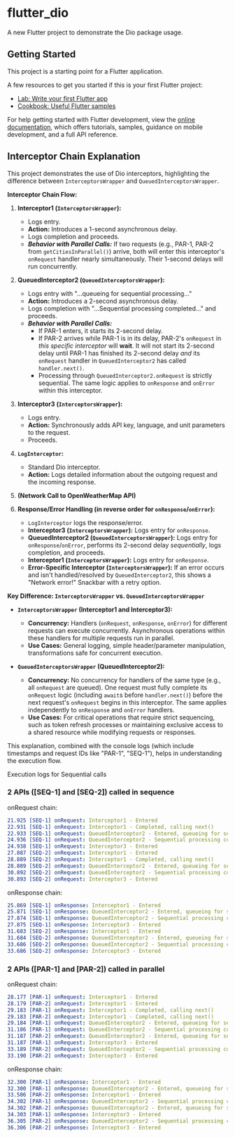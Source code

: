# flutter_dio

A new Flutter project to demonstrate the Dio package usage.

## Getting Started

This project is a starting point for a Flutter application.

A few resources to get you started if this is your first Flutter project:

- [Lab: Write your first Flutter app](https://docs.flutter.dev/get-started/codelab)
- [Cookbook: Useful Flutter samples](https://docs.flutter.dev/cookbook)

For help getting started with Flutter development, view the
[online documentation](https://docs.flutter.dev/), which offers tutorials,
samples, guidance on mobile development, and a full API reference.

## Interceptor Chain Explanation

This project demonstrates the use of Dio interceptors, highlighting the difference between `InterceptorsWrapper` and `QueuedInterceptorsWrapper`.

**Interceptor Chain Flow:**

1.  **Interceptor1 (`InterceptorsWrapper`):**
    *   Logs entry.
    *   **Action:** Introduces a 1-second asynchronous delay.
    *   Logs completion and proceeds.
    *   ***Behavior with Parallel Calls:*** If two requests (e.g., PAR-1, PAR-2 from `getCitiesInParallel()`) arrive, both will enter this interceptor's `onRequest` handler nearly simultaneously. Their 1-second delays will run concurrently.

2.  **QueuedInterceptor2 (`QueuedInterceptorsWrapper`):**
    *   Logs entry with "...queueing for sequential processing..."
    *   **Action:** Introduces a 2-second asynchronous delay.
    *   Logs completion with "...Sequential processing completed..." and proceeds.
    *   ***Behavior with Parallel Calls:***
        *   If PAR-1 enters, it starts its 2-second delay.
        *   If PAR-2 arrives while PAR-1 is in its delay, PAR-2's `onRequest` in *this specific interceptor* will **wait**. It will not start its 2-second delay until PAR-1 has finished its 2-second delay *and* its `onRequest` handler in `QueuedInterceptor2` has called `handler.next()`.
        *   Processing through `QueuedInterceptor2.onRequest` is strictly sequential. The same logic applies to `onResponse` and `onError` within this interceptor.

3.  **Interceptor3 (`InterceptorsWrapper`):**
    *   Logs entry.
    *   **Action:** Synchronously adds API key, language, and unit parameters to the request.
    *   Proceeds.

4.  **`LogInterceptor`:**
    *   Standard Dio interceptor.
    *   **Action:** Logs detailed information about the outgoing request and the incoming response.

5.  **(Network Call to OpenWeatherMap API)**

6.  **Response/Error Handling (in reverse order for `onResponse`/`onError`):**
    *   `LogInterceptor` logs the response/error.
    *   **Interceptor3 (`InterceptorsWrapper`):** Logs entry for `onResponse`.
    *   **QueuedInterceptor2 (`QueuedInterceptorsWrapper`):** Logs entry for `onResponse`/`onError`, performs its 2-second delay *sequentially*, logs completion, and proceeds.
    *   **Interceptor1 (`InterceptorsWrapper`):** Logs entry for `onResponse`.
    *   **Error-Specific Interceptor (`InterceptorsWrapper`):** If an error occurs and isn't handled/resolved by `QueuedInterceptor2`, this shows a "Network error!" Snackbar with a retry option.

**Key Difference: `InterceptorsWrapper` vs. `QueuedInterceptorsWrapper`**

*   **`InterceptorsWrapper` (Interceptor1 and Interceptor3):**
    *   **Concurrency:** Handlers (`onRequest`, `onResponse`, `onError`) for different requests can execute concurrently. Asynchronous operations within these handlers for multiple requests run in parallel.
    *   **Use Cases:** General logging, simple header/parameter manipulation, transformations safe for concurrent execution.

*   **`QueuedInterceptorsWrapper` (QueuedInterceptor2):**
    *   **Concurrency:** No concurrency for handlers of the same type (e.g., all `onRequest` are queued). One request must fully complete its `onRequest` logic (including `await`s before `handler.next()`) before the next request's `onRequest` begins in this interceptor. The same applies independently to `onResponse` and `onError` handlers.
    *   **Use Cases:** For critical operations that require strict sequencing, such as token refresh processes or maintaining exclusive access to a shared resource while modifying requests or responses.

This explanation, combined with the console logs (which include timestamps and request IDs like "PAR-1", "SEQ-1"), helps in understanding the execution flow.


Execution logs for Sequential calls

### 2 APIs ([SEQ-1] and [SEQ-2]) called in sequence
onRequest chain:
``` yaml
21.925 [SEQ-1] onRequest: Interceptor1 - Entered
22.931 [SEQ-1] onRequest: Interceptor1 - Completed, calling next()
22.933 [SEQ-1] onRequest: QueuedInterceptor2 - Entered, queueing for sequential processing...
24.936 [SEQ-1] onRequest: QueuedInterceptor2 - Sequential processing completed, calling next()
24.938 [SEQ-1] onRequest: Interceptor3 - Entered
27.887 [SEQ-2] onRequest: Interceptor1 - Entered
28.889 [SEQ-2] onRequest: Interceptor1 - Completed, calling next()
28.889 [SEQ-2] onRequest: QueuedInterceptor2 - Entered, queueing for sequential processing...
30.892 [SEQ-2] onRequest: QueuedInterceptor2 - Sequential processing completed, calling next()
30.893 [SEQ-2] onRequest: Interceptor3 - Entered
```

onResponse chain:
``` yaml
25.869 [SEQ-1] onResponse: Interceptor1 - Entered
25.871 [SEQ-1] onResponse: QueuedInterceptor2 - Entered, queueing for sequential processing...
27.874 [SEQ-1] onResponse: QueuedInterceptor2 - Sequential processing completed, calling next()
27.875 [SEQ-1] onResponse: Interceptor3 - Entered
31.683 [SEQ-2] onResponse: Interceptor1 - Entered
31.684 [SEQ-2] onResponse: QueuedInterceptor2 - Entered, queueing for sequential processing...
33.686 [SEQ-2] onResponse: QueuedInterceptor2 - Sequential processing completed, calling next()
33.686 [SEQ-2] onResponse: Interceptor3 - Entered
```


### 2 APIs ([PAR-1] and [PAR-2]) called in parallel
onRequest chain:
``` yaml
28.177 [PAR-1] onRequest: Interceptor1 - Entered
28.179 [PAR-2] onRequest: Interceptor1 - Entered
29.183 [PAR-1] onRequest: Interceptor1 - Completed, calling next()
29.183 [PAR-2] onRequest: Interceptor1 - Completed, calling next()
29.184 [PAR-1] onRequest: QueuedInterceptor2 - Entered, queueing for sequential processing...
31.186 [PAR-1] onRequest: QueuedInterceptor2 - Sequential processing completed, calling next()
31.187 [PAR-2] onRequest: QueuedInterceptor2 - Entered, queueing for sequential processing...
31.187 [PAR-1] onRequest: Interceptor3 - Entered
33.189 [PAR-2] onRequest: QueuedInterceptor2 - Sequential processing completed, calling next()
33.190 [PAR-2] onRequest: Interceptor3 - Entered
```

onResponse chain:
``` yaml
32.300 [PAR-1] onResponse: Interceptor1 - Entered
32.300 [PAR-1] onResponse: QueuedInterceptor2 - Entered, queueing for sequential processing...
33.506 [PAR-2] onResponse: Interceptor1 - Entered
34.302 [PAR-1] onResponse: QueuedInterceptor2 - Sequential processing completed, calling next()
34.302 [PAR-2] onResponse: QueuedInterceptor2 - Entered, queueing for sequential processing...
34.303 [PAR-1] onResponse: Interceptor3 - Entered
36.305 [PAR-2] onResponse: QueuedInterceptor2 - Sequential processing completed, calling next()
36.306 [PAR-2] onResponse: Interceptor3 - Entered
```
